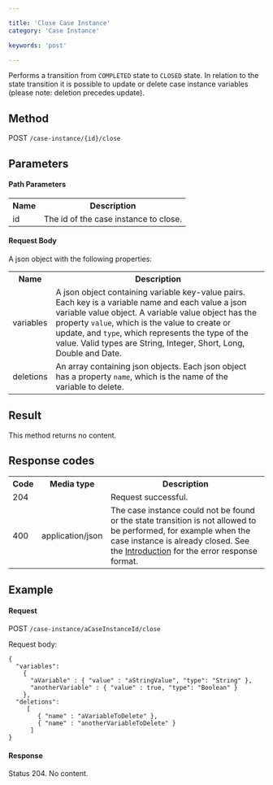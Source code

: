 ```yaml
---

title: 'Close Case Instance'
category: 'Case Instance'

keywords: 'post'

---
```


Performs a transition from <code>COMPLETED</code> state to <code>CLOSED</code> state. In relation to the state transition it is possible to update or delete case instance variables (please note: deletion precedes update).


Method
------

POST `/case-instance/{id}/close`


Parameters
----------

#### Path Parameters

<table class="table table-striped">
  <tr>
    <th>Name</th>
    <th>Description</th>
  </tr>
  <tr>
    <td>id</td>
    <td>The id of the case instance to close.</td>
  </tr>
</table>


#### Request Body

A json object with the following properties:

<table class="table table-striped">
  <tr>
    <th>Name</th>
    <th>Description</th>
  </tr>
  <tr>
    <td>variables</td>
    <td>A json object containing variable key-value pairs. Each key is a variable name and each value a json variable value object.
    A variable value object has the property <code>value</code>, which is the value to create or update, and <code>type</code>, which represents the type of the value. Valid types are String, Integer, Short, Long, Double and Date.</td>
  </tr>
  <tr>
    <td>deletions</td>
    <td>An array containing json objects. Each json object has a property <code>name</code>, which is the name of the variable to delete.</td>
  </tr>
</table>


Result
------

This method returns no content.


Response codes
--------------

<table class="table table-striped">
  <tr>
    <th>Code</th>
    <th>Media type</th>
    <th>Description</th>
  </tr>
  <tr>
    <td>204</td>
    <td></td>
    <td>Request successful.</td>
  </tr>
  <tr>
    <td>400</td>
    <td>application/json</td>
    <!-- At the moment it is not possible to distinguish between case execution not found, transition not allowed etc. Because a ProcessEngineException is always thrown. -->
    <td>The case instance could not be found or the state transition is not allowed to be performed, for example when the case instance is already closed. See the <a href="ref:#overview-introduction">Introduction</a> for the error response format.</td>
  </tr>
</table>

Example
-------

#### Request

POST `/case-instance/aCaseInstanceId/close`

Request body:

    {
      "variables":
        {
          "aVariable" : { "value" : "aStringValue", "type": "String" },
          "anotherVariable" : { "value" : true, "type": "Boolean" }
        },
      "deletions":
         [
            { "name" : "aVariableToDelete" },
            { "name" : "anotherVariableToDelete" }
          ]
    }

#### Response

Status 204. No content.
